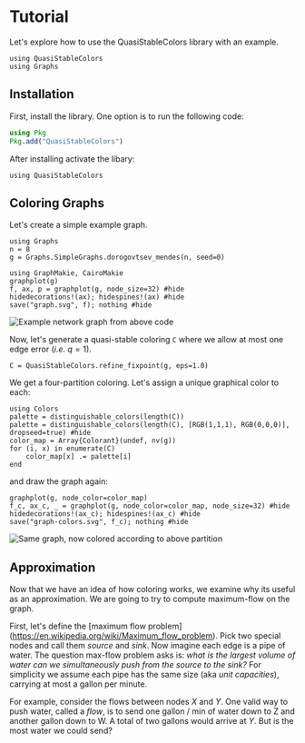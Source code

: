 # Tutorial

Let's explore how to use the QuasiStableColors library with an example.

```@setup libraries
using QuasiStableColors
using Graphs
```


## Installation
First, install the library. One option is to run the following code:
```julia
using Pkg
Pkg.add("QuasiStableColors")
```
After installing activate the libary:
```@example coloring
using QuasiStableColors
```
## Coloring Graphs
Let's create a simple example graph.

```@example coloring
using Graphs
n = 8
g = Graphs.SimpleGraphs.dorogovtsev_mendes(n, seed=0)

using GraphMakie, CairoMakie
graphplot(g)
f, ax, p = graphplot(g, node_size=32) #hide
hidedecorations!(ax); hidespines!(ax) #hide
save("graph.svg", f); nothing #hide
```

![Example network graph from above code](graph.svg)

Now, let's generate a quasi-stable coloring `C` where we allow at most one edge error (*i.e.* $q=1$).
```@example coloring
C = QuasiStableColors.refine_fixpoint(g, eps=1.0)
```

We get a four-partition coloring. Let's assign a unique graphical color to each:

```@example coloring
using Colors
palette = distinguishable_colors(length(C))
palette = distinguishable_colors(length(C), [RGB(1,1,1), RGB(0,0,0)], dropseed=true) #hide
color_map = Array{Colorant}(undef, nv(g))
for (i, x) in enumerate(C)
    color_map[x] .= palette[i]
end 
```
and draw the graph again:
```@example coloring
graphplot(g, node_color=color_map)
f_c, ax_c, _ = graphplot(g, node_color=color_map, node_size=32) #hide
hidedecorations!(ax_c); hidespines!(ax_c) #hide
save("graph-colors.svg", f_c); nothing #hide
```

![Same graph, now colored according to above partition](graph-colors.svg)

## Approximation 
Now that we have an idea of how coloring works, we examine why its 
useful as an approximation. We are going to try to compute maximum-flow on the
graph.

First, let's define the [maximum flow problem]
(https://en.wikipedia.org/wiki/Maximum_flow_problem). Pick two special nodes and
call them *source* and *sink*. Now imagine each edge is a pipe of water. The
question max-flow problem asks is: *what is the largest volume of water can we
simultaneously push from the source to the sink?*  For simplicity we assume each
pipe has the same size (aka *unit capacities*), carrying at most a gallon per
minute.

For example, consider the flows between nodes $X$ and $Y$. One valid way to push
water, called a *flow*, is to send one gallon / min of water down to Z and another
gallon down to W. A total of two gallons would arrive at $Y$. But is the most water
we could send?
